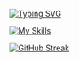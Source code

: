 [![Typing SVG](https://readme-typing-svg.demolab.com?font=Fira+Code&size=24&duration=3000&pause=1000&width=435&lines=Xiaoyang+Liu;Software+Engineering+Student;Lifelong+Learner)](https://git.io/typing-svg)


[![My Skills](https://skillicons.dev/icons?i=typescript,react,python,next,vite,tailwindcss)](https://skillicons.dev)

[![GitHub Streak](https://streak-stats.demolab.com?user=ERHUTUZI123&theme=dark&hide_border=true&card_width=480)](https://git.io/streak-stats)
<!---
ERHUTUZI123/ERHUTUZI123 is a ✨ special ✨ repository because its `README.md` (this file) appears on your GitHub profile.
You can click the Preview link to take a look at your changes.
--->
